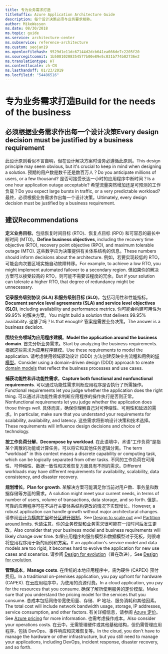 ```yaml
---
title: 专为业务需求打造
titleSuffix: Azure Application Architecture Guide
description: 每个设计决策必须与业务要求相称。
author: MikeWasson
ms.date: 08/30/2018
ms.topic: guide
ms.service: architecture-center
ms.subservice: reference-architecture
ms.custom: seojan19
ms.openlocfilehash: 9529d1e11dc67144d2dcb641ea666de7c2205f20
ms.sourcegitcommit: 1b50810208354577b00e89e5c031b774b02736e2
ms.translationtype: HT
ms.contentlocale: zh-CN
ms.lasthandoff: 01/23/2019
ms.locfileid: "54486516"
---
```

# <a name="build-for-the-needs-of-the-business"></a><span data-ttu-id="45ee7-103">专为业务需求打造</span><span class="sxs-lookup"><span data-stu-id="45ee7-103">Build for the needs of the business</span></span>

## <a name="every-design-decision-must-be-justified-by-a-business-requirement"></a><span data-ttu-id="45ee7-104">必须根据业务需求作出每一个设计决策</span><span class="sxs-lookup"><span data-stu-id="45ee7-104">Every design decision must be justified by a business requirement</span></span>

<span data-ttu-id="45ee7-105">此设计原则看似不言自明，但在设计解决方案时请务必遵循此原则。</span><span class="sxs-lookup"><span data-stu-id="45ee7-105">This design principle may seem obvious, but it's crucial to keep in mind when designing a solution.</span></span> <span data-ttu-id="45ee7-106">预期的用户数是数千还是数百万人？</span><span class="sxs-lookup"><span data-stu-id="45ee7-106">Do you anticipate millions of users, or a few thousand?</span></span> <span data-ttu-id="45ee7-107">是否可接受长达一小时的应用程序中断时间？</span><span class="sxs-lookup"><span data-stu-id="45ee7-107">Is a one hour application outage acceptable?</span></span> <span data-ttu-id="45ee7-108">希望流量突然增加还是可预测的工作负载？</span><span class="sxs-lookup"><span data-stu-id="45ee7-108">Do you expect large bursts in traffic, or a very predictable workload?</span></span> <span data-ttu-id="45ee7-109">最终，必须根据业务需求作出每一个设计决策。</span><span class="sxs-lookup"><span data-stu-id="45ee7-109">Ultimately, every design decision must be justified by a business requirement.</span></span>

## <a name="recommendations"></a><span data-ttu-id="45ee7-110">建议</span><span class="sxs-lookup"><span data-stu-id="45ee7-110">Recommendations</span></span>

<span data-ttu-id="45ee7-111">**定义业务目标**，包括恢复时间目标 (RTO)、恢复点目标 (RPO) 和可容忍的最长中断时间 (MTO)。</span><span class="sxs-lookup"><span data-stu-id="45ee7-111">**Define business objectives**, including the recovery time objective (RTO), recovery point objective (RPO), and maximum tolerable outage (MTO).</span></span> <span data-ttu-id="45ee7-112">这些数字应为决策提供有关体系结构的信息。</span><span class="sxs-lookup"><span data-stu-id="45ee7-112">These numbers should inform decisions about the architecture.</span></span> <span data-ttu-id="45ee7-113">例如，若要实现较低的 RTO，可能会向次要区域实施自动故障转移。</span><span class="sxs-lookup"><span data-stu-id="45ee7-113">For example, to achieve a low RTO, you might implement automated failover to a secondary region.</span></span> <span data-ttu-id="45ee7-114">但如果你的解决方案可以接受较高的 RTO，则可能不需要该程度的冗余。</span><span class="sxs-lookup"><span data-stu-id="45ee7-114">But if your solution can tolerate a higher RTO, that degree of redundancy might be unnecessary.</span></span>

<span data-ttu-id="45ee7-115">**记录服务级别协议 (SLA) 和服务级别目标 (SLO)**，包括可用性和性能指标。</span><span class="sxs-lookup"><span data-stu-id="45ee7-115">**Document service level agreements (SLA) and service level objectives (SLO)**, including availability and performance metrics.</span></span> <span data-ttu-id="45ee7-116">你可能会构建可用性为 99.95% 的解决方案。</span><span class="sxs-lookup"><span data-stu-id="45ee7-116">You might build a solution that delivers 99.95% availability.</span></span> <span data-ttu-id="45ee7-117">这够了吗？</span><span class="sxs-lookup"><span data-stu-id="45ee7-117">Is that enough?</span></span> <span data-ttu-id="45ee7-118">答案是需要业务决策。</span><span class="sxs-lookup"><span data-stu-id="45ee7-118">The answer is a business decision.</span></span>

<span data-ttu-id="45ee7-119">**围绕业务领域为应用程序建模**。</span><span class="sxs-lookup"><span data-stu-id="45ee7-119">**Model the application around the business domain**.</span></span> <span data-ttu-id="45ee7-120">首先分析业务需求。</span><span class="sxs-lookup"><span data-stu-id="45ee7-120">Start by analyzing the business requirements.</span></span> <span data-ttu-id="45ee7-121">根据这些需求为应用程序建模。</span><span class="sxs-lookup"><span data-stu-id="45ee7-121">Use these requirements to model the application.</span></span> <span data-ttu-id="45ee7-122">请考虑使用领域驱动设计 (DDD) 方法创建反映业务流程和用例的[域模型][domain-model]。</span><span class="sxs-lookup"><span data-stu-id="45ee7-122">Consider using a domain-driven design (DDD) approach to create [domain models][domain-model] that reflect the business processes and use cases.</span></span>

<span data-ttu-id="45ee7-123">**捕获功能性和非功能性需求**。</span><span class="sxs-lookup"><span data-stu-id="45ee7-123">**Capture both functional and nonfunctional requirements**.</span></span> <span data-ttu-id="45ee7-124">可以通过功能性需求判断应用程序是否执行了所需操作。</span><span class="sxs-lookup"><span data-stu-id="45ee7-124">Functional requirements let you judge whether the application does the right thing.</span></span> <span data-ttu-id="45ee7-125">可以通过非功能性需求判断应用程序的操作执行是否则正常。</span><span class="sxs-lookup"><span data-stu-id="45ee7-125">Nonfunctional requirements let you judge whether the application does those things *well*.</span></span> <span data-ttu-id="45ee7-126">具体而言，确保你理解自己对可伸缩性、可用性和延迟的需求。</span><span class="sxs-lookup"><span data-stu-id="45ee7-126">In particular, make sure that you understand your requirements for scalability, availability, and latency.</span></span> <span data-ttu-id="45ee7-127">这些需求将影响设计决策和技术选择。</span><span class="sxs-lookup"><span data-stu-id="45ee7-127">These requirements will influence design decisions and choice of technology.</span></span>

<span data-ttu-id="45ee7-128">**按工作负荷分解**。</span><span class="sxs-lookup"><span data-stu-id="45ee7-128">**Decompose by workload**.</span></span> <span data-ttu-id="45ee7-129">在此语境中，术语“工作负荷”是指某个离散的功能或计算任务，可以将它和其他任务逻辑分离。</span><span class="sxs-lookup"><span data-stu-id="45ee7-129">The term "workload" in this context means a discrete capability or computing task, which can be logically separated from other tasks.</span></span> <span data-ttu-id="45ee7-130">不同的工作负荷在可用性、可伸缩性、数据一致性和灾难恢复方面具有不同的需求。</span><span class="sxs-lookup"><span data-stu-id="45ee7-130">Different workloads may have different requirements for availability, scalability, data consistency, and disaster recovery.</span></span>

<span data-ttu-id="45ee7-131">**规划增长**。</span><span class="sxs-lookup"><span data-stu-id="45ee7-131">**Plan for growth**.</span></span> <span data-ttu-id="45ee7-132">某解决方案可能满足你当前对用户数、事务量和数据存储等方面的需求。</span><span class="sxs-lookup"><span data-stu-id="45ee7-132">A solution might meet your current needs, in terms of number of users, volume of transactions, data storage, and so forth.</span></span> <span data-ttu-id="45ee7-133">但是，可靠的应用程序可在不进行主要体系结构更改的情况下实现增长。</span><span class="sxs-lookup"><span data-stu-id="45ee7-133">However, a robust application can handle growth without major architectural changes.</span></span> <span data-ttu-id="45ee7-134">请参阅[设计为横向扩展](scale-out.md)和[分区避开限制](partition.md)。</span><span class="sxs-lookup"><span data-stu-id="45ee7-134">See [Design to scale out](scale-out.md) and [Partition around limits](partition.md).</span></span> <span data-ttu-id="45ee7-135">也请注意，你的业务模型和业务需求很可能在一段时间后发生更改。</span><span class="sxs-lookup"><span data-stu-id="45ee7-135">Also consider that your business model and business requirements will likely change over time.</span></span> <span data-ttu-id="45ee7-136">如果应用程序的服务模型和数据模型过于死板，则很难将应用程序用于新的用例和方案。</span><span class="sxs-lookup"><span data-stu-id="45ee7-136">If an application's service model and data models are too rigid, it becomes hard to evolve the application for new use cases and scenarios.</span></span> <span data-ttu-id="45ee7-137">请参阅 [Design for evolution](design-for-evolution.md)（旨在改进）。</span><span class="sxs-lookup"><span data-stu-id="45ee7-137">See [Design for evolution](design-for-evolution.md).</span></span>

<span data-ttu-id="45ee7-138">**管理成本**。</span><span class="sxs-lookup"><span data-stu-id="45ee7-138">**Manage costs**.</span></span> <span data-ttu-id="45ee7-139">在传统的本地应用程序中，需为硬件 (CAPEX) 预付费用。</span><span class="sxs-lookup"><span data-stu-id="45ee7-139">In a traditional on-premises application, you pay upfront for hardware (CAPEX).</span></span> <span data-ttu-id="45ee7-140">在云应用程序中，为使用的资源付费。</span><span class="sxs-lookup"><span data-stu-id="45ee7-140">In a cloud application, you pay for the resources that you consume.</span></span> <span data-ttu-id="45ee7-141">确保了解所使用服务的定价模型。</span><span class="sxs-lookup"><span data-stu-id="45ee7-141">Make sure that you understand the pricing model for the services that you consume.</span></span> <span data-ttu-id="45ee7-142">总成本包括网络带宽使用量、存储、IP 地址、服务消耗和其他因素。</span><span class="sxs-lookup"><span data-stu-id="45ee7-142">The total cost will include network bandwidth usage, storage, IP addresses, service consumption, and other factors.</span></span> <span data-ttu-id="45ee7-143">有关详细信息，请参阅 [Azure 定价][pricing]。</span><span class="sxs-lookup"><span data-stu-id="45ee7-143">See [Azure pricing][pricing] for more information.</span></span> <span data-ttu-id="45ee7-144">也需考虑操作成本。</span><span class="sxs-lookup"><span data-stu-id="45ee7-144">Also consider your operations costs.</span></span> <span data-ttu-id="45ee7-145">在云中，无需管理硬件或其他基础结构，但仍需管理应用程序，包括 DevOps、事件响应和灾难恢复等。</span><span class="sxs-lookup"><span data-stu-id="45ee7-145">In the cloud, you don't have to manage the hardware or other infrastructure, but you still need to manage your applications, including DevOps, incident response, disaster recovery, and so forth.</span></span>

[domain-model]: https://martinfowler.com/eaaCatalog/domainModel.html
[pricing]: https://azure.microsoft.com/pricing/
